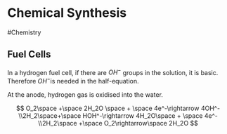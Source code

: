 # Chemical Synthesis
#Chemistry 
## Fuel Cells

In a hydrogen fuel cell, if there are $OH^-$ groups in the solution, it is basic. Therefore $OH^-$is needed in the half-equation. 

At the anode, hydrogen gas is oxidised into the water.

$$
O_2\space +\space 2H_2O \space + \space 4e^-\rightarrow 4OH^-\\2H_2\space+\space HOH^-\rightarrow 4H_2O\space + \space 4e^-\\2H_2\space +\space O_2\rightarrow\space 2H_2O 
$$